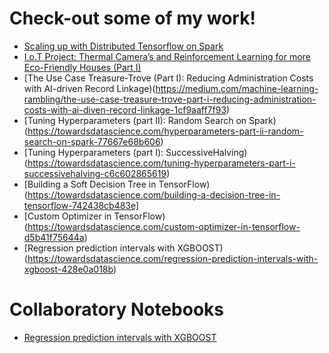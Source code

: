 # Check-out some of my work!

* [Scaling up with Distributed Tensorflow on Spark](https://towardsdatascience.com/scaling-up-with-distributed-tensorflow-on-spark-afc3655d8f95)
* [I.o.T Project: Thermal Camera’s and Reinforcement Learning for more Eco-Friendly Houses (Part I)](https://medium.com/machine-learning-rambling/i-o-t-project-thermal-cameras-and-reinforcement-learning-for-more-eco-friendly-houses-part-i-96af3fb9f9f0)
* [The Use Case Treasure-Trove (Part I): Reducing Administration Costs with AI-driven Record Linkage)(https://medium.com/machine-learning-rambling/the-use-case-treasure-trove-part-i-reducing-administration-costs-with-ai-diven-record-linkage-1cf9aaff7f93)
* [Tuning Hyperparameters (part II): Random Search on Spark)(https://towardsdatascience.com/hyperparameters-part-ii-random-search-on-spark-77667e68b606)
* [Tuning Hyperparameters (part I): SuccessiveHalving)(https://towardsdatascience.com/tuning-hyperparameters-part-i-successivehalving-c6c602865619)
* [Building a Soft Decision Tree in TensorFlow)(https://towardsdatascience.com/building-a-decision-tree-in-tensorflow-742438cb483e]
* [Custom Optimizer in TensorFlow)(https://towardsdatascience.com/custom-optimizer-in-tensorflow-d5b41f75644a)
* [Regression prediction intervals with XGBOOST)(https://towardsdatascience.com/regression-prediction-intervals-with-xgboost-428e0a018b)

# Collaboratory Notebooks
* [Regression prediction intervals with XGBOOST](https://colab.research.google.com/github/benoitdescamps/benoit-descamps-blogs/blob/master/notebooks/quantile_xgb/xgboost_quantile_regression.ipynb)
